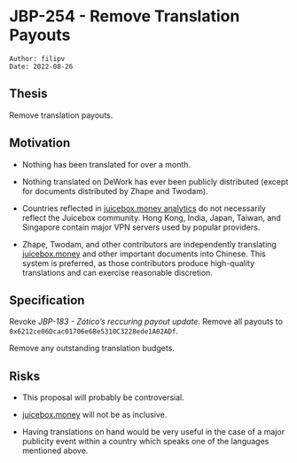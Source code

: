 # JBP-254 - Remove Translation Payouts
```plain text
Author: filipv
Date: 2022-08-26
```

## Thesis

Remove translation payouts.

## Motivation

- Nothing has been translated for over a month.

- Nothing translated on DeWork has ever been publicly distributed (except for documents distributed by Zhape and Twodam).

- Countries reflected in [juicebox.money analytics](https://app.usefathom.com/share/eryrrjsv/juicebox.money) do not necessarily reflect the Juicebox community. Hong Kong, India, Japan, Taiwan, and Singapore contain major VPN servers used by popular providers.

- Zhape, Twodam, and other contributors are independently translating [juicebox.money](https://juicebox.money/) and other important documents into Chinese. This system is preferred, as those contributors produce high-quality translations and can exercise reasonable discretion.

## Specification

Revoke _JBP-183 - Zótico’s reccuring payout update_. Remove all payouts to `0x6212ce06Dcac01706e6Be5310C3228ede1A02ADf`.

Remove any outstanding translation budgets.

## Risks

- This proposal will probably be controversial.

- [juicebox.money](https://juicebox.money/) will not be as inclusive.

- Having translations on hand would be very useful in the case of a major publicity event within a country which speaks one of the languages mentioned above.
